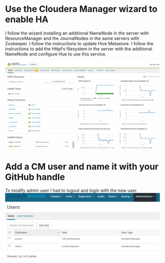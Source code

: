 # Use the Cloudera Manager wizard to enable HA
I follow the wizard installing an additional NameNode in the server with ResourceManager and the JournalNodes in the same servers with Zookeeper.
I follow the instructions to update Hive Metastore.
I follow the instructions to add the HttpFs filesystem in the server with the additional NameNode and configure Hue to use this service.

![CM HDFS](3_HDFS_HA.png)

# Add a CM user and name it with your GitHub handle
To modify admin user I had to logout and login with the new user.
![CM USER](4_CM_users.png)
